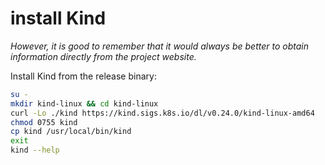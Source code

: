# install Kind

*However, it is good to remember that it would always be better to obtain information directly from the project website.*

Install Kind from the release binary:

```bash
su -
mkdir kind-linux && cd kind-linux
curl -Lo ./kind https://kind.sigs.k8s.io/dl/v0.24.0/kind-linux-amd64
chmod 0755 kind
cp kind /usr/local/bin/kind
exit
kind --help
```
